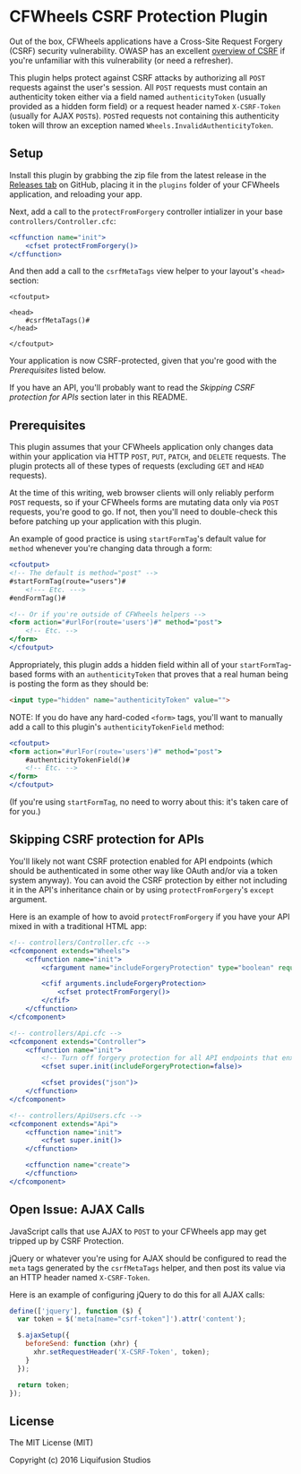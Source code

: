 # CFWheels CSRF Protection Plugin

Out of the box, CFWheels applications have a Cross-Site Request Forgery (CSRF) security vulnerability. OWASP
has an excellent [overview of CSRF][1] if you're unfamiliar with this vulnerability (or need a refresher).

This plugin helps protect against CSRF attacks by authorizing all `POST` requests against the user's session.
All `POST` requests must contain an authenticity token either via a field named `authenticityToken` (usually
provided as a hidden form field) or a request header named `X-CSRF-Token` (usually for AJAX `POST`s). `POST`ed
requests not containing this authenticity token will throw an exception named
`Wheels.InvalidAuthenticityToken`.

## Setup

Install this plugin by grabbing the zip file from the latest release in the [Releases tab][2] on GitHub,
placing it in the `plugins` folder of your CFWheels application, and reloading your app.

Next, add a call to the `protectFromForgery` controller intializer in your base
`controllers/Controller.cfc`:

```coldfusion
<cffunction name="init">
	<cfset protectFromForgery()>
</cffunction>
```

And then add a call to the `csrfMetaTags` view helper to your layout's `<head>` section:

```
<cfoutput>

<head>
	#csrfMetaTags()#
</head>

</cfoutput>
```

Your application is now CSRF-protected, given that you're good with the _Prerequisites_ listed below.

If you have an API, you'll probably want to read the _Skipping CSRF protection for APIs_ section later in
this README.

## Prerequisites

This plugin assumes that your CFWheels application only changes data within your application via HTTP `POST`,
`PUT`, `PATCH`, and `DELETE` requests. The plugin protects all of these types of requests (excluding `GET` and
`HEAD` requests).

At the time of this writing, web browser clients will only reliably perform `POST` requests, so if your
CFWheels forms are mutating data only via `POST` requests, you're good to go. If not, then you'll need to
double-check this before patching up your application with this plugin.

An example of good practice is using `startFormTag`'s default value for `method` whenever you're changing data
through a form:

```coldfusion
<cfoutput>
<!-- The default is method="post" -->
#startFormTag(route="users")#
	<!--- Etc. --->
#endFormTag()#

<!-- Or if you're outside of CFWheels helpers -->
<form action="#urlFor(route='users')#" method="post">
	<!-- Etc. -->
</form>
</cfoutput>
```

Appropriately, this plugin adds a hidden field within all of your `startFormTag`-based forms with an
`authenticityToken` that proves that a real human being is posting the form as they should be:

```html
<input type="hidden" name="authenticityToken" value="">
```

NOTE: If you do have any hard-coded `<form>` tags, you'll want to manually add a call to this plugin's
`authenticityTokenField` method:

```coldfusion
<cfoutput>
<form action="#urlFor(route='users')#" method="post">
	#authenticityTokenField()#
	<!-- Etc. -->
</form>
</cfoutput>
```

(If you're using `startFormTag`, no need to worry about this: it's taken care of for you.)

## Skipping CSRF protection for APIs

You'll likely not want CSRF protection enabled for API endpoints (which should be authenticated in some other
way like OAuth and/or via a token system anyway). You can avoid the CSRF protection by either not including it
in the API's inheritance chain or by using `protectFromForgery`'s `except` argument.

Here is an example of how to avoid `protectFromForgery` if you have your API mixed in with a traditional HTML
app:

```coldfusion
<!-- controllers/Controller.cfc -->
<cfcomponent extends="Wheels">
	<cffunction name="init">
		<cfargument name="includeForgeryProtection" type="boolean" required="false" default="true">

		<cfif arguments.includeForgeryProtection>
			<cfset protectFromForgery()>
		</cfif>
	</cffunction>
</cfcomponent>

<!-- controllers/Api.cfc -->
<cfcomponent extends="Controller">
	<cffunction name="init">
		<!-- Turn off forgery protection for all API endpoints that enxtend this controller -->
		<cfset super.init(includeForgeryProtection=false)>

		<cfset provides("json")>
	</cffunction>
</cfcomponent>

<!-- controllers/ApiUsers.cfc -->
<cfcomponent extends="Api">
	<cffunction name="init">
		<cfset super.init()>
	</cffunction>

	<cffunction name="create">
	</cffunction>
</cfcomponent>
```

## Open Issue: AJAX Calls

JavaScript calls that use AJAX to `POST` to your CFWheels app may get tripped up by CSRF Protection.

jQuery or whatever you're using for AJAX should be configured to read the `meta` tags generated by the
`csrfMetaTags` helper, and then post its value via an HTTP header named `X-CSRF-Token`.

Here is an example of configuring jQuery to do this for all AJAX calls:

```javascript
define(['jquery'], function ($) {
  var token = $('meta[name="csrf-token"]').attr('content');

  $.ajaxSetup({
    beforeSend: function (xhr) {
      xhr.setRequestHeader('X-CSRF-Token', token);
    }
  });

  return token; 
});
```

## License

The MIT License (MIT)

Copyright (c) 2016 Liquifusion Studios


[1]: https://www.owasp.org/index.php/Cross-Site_Request_Forgery_%28CSRF%29
[2]: https://github.com/liquifusion/cfwheels-csrf-protection/releases
